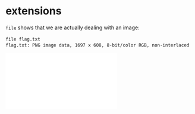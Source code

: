 # extensions

`file` shows that we are actually dealing with an image:

    file flag.txt 
    flag.txt: PNG image data, 1697 x 608, 8-bit/color RGB, non-interlaced

![image](./flag.txt)